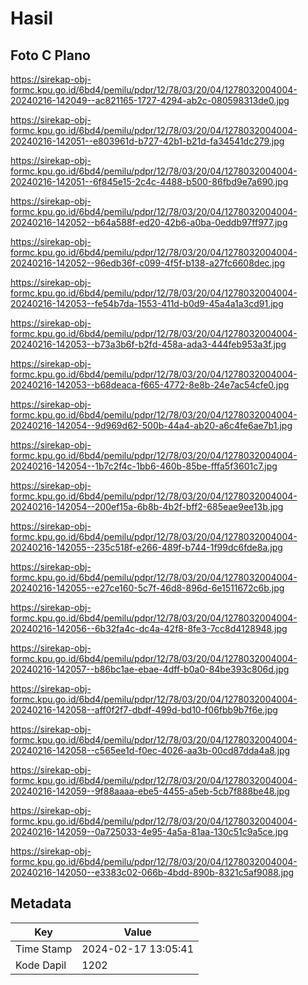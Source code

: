# Hasil

## Foto C Plano

https://sirekap-obj-formc.kpu.go.id/6bd4/pemilu/pdpr/12/78/03/20/04/1278032004004-20240216-142049--ac821165-1727-4294-ab2c-080598313de0.jpg

https://sirekap-obj-formc.kpu.go.id/6bd4/pemilu/pdpr/12/78/03/20/04/1278032004004-20240216-142051--e803961d-b727-42b1-b21d-fa34541dc279.jpg

https://sirekap-obj-formc.kpu.go.id/6bd4/pemilu/pdpr/12/78/03/20/04/1278032004004-20240216-142051--6f845e15-2c4c-4488-b500-86fbd9e7a690.jpg

https://sirekap-obj-formc.kpu.go.id/6bd4/pemilu/pdpr/12/78/03/20/04/1278032004004-20240216-142052--b64a588f-ed20-42b6-a0ba-0eddb97ff977.jpg

https://sirekap-obj-formc.kpu.go.id/6bd4/pemilu/pdpr/12/78/03/20/04/1278032004004-20240216-142052--96edb36f-c099-4f5f-b138-a27fc6608dec.jpg

https://sirekap-obj-formc.kpu.go.id/6bd4/pemilu/pdpr/12/78/03/20/04/1278032004004-20240216-142053--fe54b7da-1553-411d-b0d9-45a4a1a3cd91.jpg

https://sirekap-obj-formc.kpu.go.id/6bd4/pemilu/pdpr/12/78/03/20/04/1278032004004-20240216-142053--b73a3b6f-b2fd-458a-ada3-444feb953a3f.jpg

https://sirekap-obj-formc.kpu.go.id/6bd4/pemilu/pdpr/12/78/03/20/04/1278032004004-20240216-142053--b68deaca-f665-4772-8e8b-24e7ac54cfe0.jpg

https://sirekap-obj-formc.kpu.go.id/6bd4/pemilu/pdpr/12/78/03/20/04/1278032004004-20240216-142054--9d969d62-500b-44a4-ab20-a6c4fe6ae7b1.jpg

https://sirekap-obj-formc.kpu.go.id/6bd4/pemilu/pdpr/12/78/03/20/04/1278032004004-20240216-142054--1b7c2f4c-1bb6-460b-85be-fffa5f3601c7.jpg

https://sirekap-obj-formc.kpu.go.id/6bd4/pemilu/pdpr/12/78/03/20/04/1278032004004-20240216-142054--200ef15a-6b8b-4b2f-bff2-685eae9ee13b.jpg

https://sirekap-obj-formc.kpu.go.id/6bd4/pemilu/pdpr/12/78/03/20/04/1278032004004-20240216-142055--235c518f-e266-489f-b744-1f99dc6fde8a.jpg

https://sirekap-obj-formc.kpu.go.id/6bd4/pemilu/pdpr/12/78/03/20/04/1278032004004-20240216-142055--e27ce160-5c7f-46d8-896d-6e1511672c6b.jpg

https://sirekap-obj-formc.kpu.go.id/6bd4/pemilu/pdpr/12/78/03/20/04/1278032004004-20240216-142056--6b32fa4c-dc4a-42f8-8fe3-7cc8d4128948.jpg

https://sirekap-obj-formc.kpu.go.id/6bd4/pemilu/pdpr/12/78/03/20/04/1278032004004-20240216-142057--b86bc1ae-ebae-4dff-b0a0-84be393c806d.jpg

https://sirekap-obj-formc.kpu.go.id/6bd4/pemilu/pdpr/12/78/03/20/04/1278032004004-20240216-142058--aff0f2f7-dbdf-499d-bd10-f06fbb9b7f6e.jpg

https://sirekap-obj-formc.kpu.go.id/6bd4/pemilu/pdpr/12/78/03/20/04/1278032004004-20240216-142058--c565ee1d-f0ec-4026-aa3b-00cd87dda4a8.jpg

https://sirekap-obj-formc.kpu.go.id/6bd4/pemilu/pdpr/12/78/03/20/04/1278032004004-20240216-142059--9f88aaaa-ebe5-4455-a5eb-5cb7f888be48.jpg

https://sirekap-obj-formc.kpu.go.id/6bd4/pemilu/pdpr/12/78/03/20/04/1278032004004-20240216-142059--0a725033-4e95-4a5a-81aa-130c51c9a5ce.jpg

https://sirekap-obj-formc.kpu.go.id/6bd4/pemilu/pdpr/12/78/03/20/04/1278032004004-20240216-142050--e3383c02-066b-4bdd-890b-8321c5af9088.jpg


## Metadata

| Key        | Value               |
| ---------- | ------------------- |
| Time Stamp | 2024-02-17 13:05:41 |
| Kode Dapil | 1202                |



